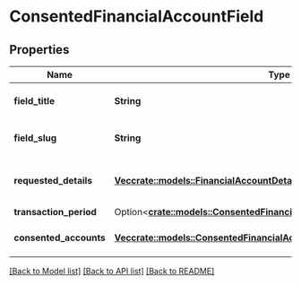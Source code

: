 # ConsentedFinancialAccountField

## Properties

Name | Type | Description | Notes
------------ | ------------- | ------------- | -------------
**field_title** | **String** | Financial account field title. | 
**field_slug** | **String** | Financial account field slug. | 
**requested_details** | [**Vec<crate::models::FinancialAccountDetailsRequired>**](FinancialAccountDetailsRequired.md) | Requested financial account details. | 
**transaction_period** | Option<[**crate::models::ConsentedFinancialAccountFieldTransactionPeriod**](ConsentedFinancialAccountField_transactionPeriod.md)> |  | [optional]
**consented_accounts** | [**Vec<crate::models::ConsentedFinancialAccount>**](ConsentedFinancialAccount.md) | Consented financial accounts. | 

[[Back to Model list]](../README.md#documentation-for-models) [[Back to API list]](../README.md#documentation-for-api-endpoints) [[Back to README]](../README.md)


